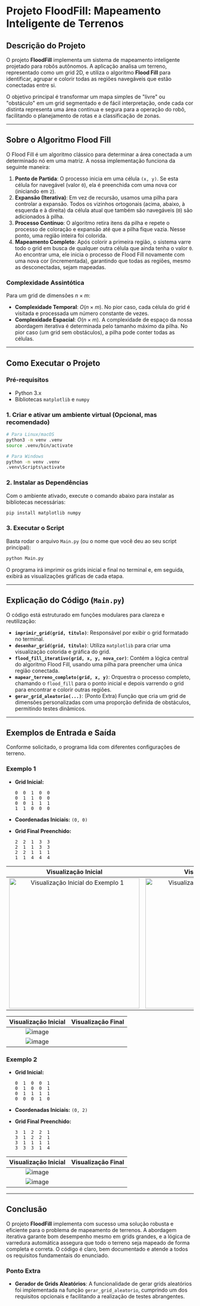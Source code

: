 # Projeto FloodFill: Mapeamento Inteligente de Terrenos

## Descrição do Projeto

O projeto **FloodFill** implementa um sistema de mapeamento inteligente projetado para robôs autônomos. A aplicação analisa um terreno, representado como um grid 2D, e utiliza o algoritmo **Flood Fill** para identificar, agrupar e colorir todas as regiões navegáveis que estão conectadas entre si.

O objetivo principal é transformar um mapa simples de "livre" ou "obstáculo" em um grid segmentado e de fácil interpretação, onde cada cor distinta representa uma área contínua e segura para a operação do robô, facilitando o planejamento de rotas e a classificação de zonas.

---

## Sobre o Algoritmo Flood Fill

O Flood Fill é um algoritmo clássico para determinar a área conectada a um determinado nó em uma matriz. A nossa implementação funciona da seguinte maneira:

1.  **Ponto de Partida**: O processo inicia em uma célula `(x, y)`. Se esta célula for navegável (valor `0`), ela é preenchida com uma nova cor (iniciando em `2`).
2.  **Expansão (Iterativa)**: Em vez de recursão, usamos uma pilha para controlar a expansão. Todos os vizinhos ortogonais (acima, abaixo, à esquerda e à direita) da célula atual que também são navegáveis (`0`) são adicionados à pilha.
3.  **Processo Contínuo**: O algoritmo retira itens da pilha e repete o processo de coloração e expansão até que a pilha fique vazia. Nesse ponto, uma região inteira foi colorida.
4.  **Mapeamento Completo**: Após colorir a primeira região, o sistema varre todo o grid em busca de qualquer outra célula que ainda tenha o valor `0`. Ao encontrar uma, ele inicia o processo de Flood Fill novamente com uma nova cor (incrementada), garantindo que todas as regiões, mesmo as desconectadas, sejam mapeadas.

### Complexidade Assintótica

Para um grid de dimensões $n \times m$:
- **Complexidade Temporal**: $O(n \times m)$. No pior caso, cada célula do grid é visitada e processada um número constante de vezes.
- **Complexidade Espacial**: $O(n \times m)$. A complexidade de espaço da nossa abordagem iterativa é determinada pelo tamanho máximo da pilha. No pior caso (um grid sem obstáculos), a pilha pode conter todas as células.

---

## Como Executar o Projeto

### Pré-requisitos

- Python 3.x
- Bibliotecas `matplotlib` e `numpy`

### 1. Criar e ativar um ambiente virtual (Opcional, mas recomendado)

```bash
# Para Linux/macOS
python3 -m venv .venv
source .venv/bin/activate

# Para Windows
python -m venv .venv
.venv\Scripts\activate
```

### 2. Instalar as Dependências

Com o ambiente ativado, execute o comando abaixo para instalar as bibliotecas necessárias:
```bash
pip install matplotlib numpy
```

### 3. Executar o Script

Basta rodar o arquivo `Main.py` (ou o nome que você deu ao seu script principal):

```bash
python Main.py
```

O programa irá imprimir os grids inicial e final no terminal e, em seguida, exibirá as visualizações gráficas de cada etapa.

---

## Explicação do Código (`Main.py`)

O código está estruturado em funções modulares para clareza e reutilização:

- **`imprimir_grid(grid, titulo)`**: Responsável por exibir o grid formatado no terminal.
- **`desenhar_grid(grid, titulo)`**: Utiliza `matplotlib` para criar uma visualização colorida e gráfica do grid.
- **`flood_fill_iterativo(grid, x, y, nova_cor)`**: Contém a lógica central do algoritmo Flood Fill, usando uma pilha para preencher uma única região conectada.
- **`mapear_terreno_completo(grid, x, y)`**: Orquestra o processo completo, chamando o `flood_fill` para o ponto inicial e depois varrendo o grid para encontrar e colorir outras regiões.
- **`gerar_grid_aleatorio(...)`**: (Ponto Extra) Função que cria um grid de dimensões personalizadas com uma proporção definida de obstáculos, permitindo testes dinâmicos.

---

## Exemplos de Entrada e Saída

Conforme solicitado, o programa lida com diferentes configurações de terreno.

### Exemplo 1

- **Grid Inicial:**
  ```
  0  0  1  0  0
  0  1  1  0  0
  0  0  1  1  1
  1  1  0  0  0
  ```
- **Coordenadas Iniciais:** `(0, 0)`

- **Grid Final Preenchido:**
  ```
  2  2  1  3  3
  2  1  1  3  3
  2  2  1  1  1
  1  1  4  4  4
  ```

 Visualização Inicial | Visualização Final |
| :---: | :---: |
| <img src="![image](https://github.com/user-attachments/assets/145923f7-1e49-4bf1-aef5-e625195c07dd)" alt="Visualização Inicial do Exemplo 1" width="350"> | <img src="![image](https://github.com/user-attachments/assets/6ed02d4c-2bb2-43a0-b860-4dba9b5a61d8)" alt="Visualização Final do Exemplo 1" width="350"> |


| Visualização Inicial | Visualização Final |
| :---: | :---: |
| ![image](https://github.com/user-attachments/assets/145923f7-1e49-4bf1-aef5-e625195c07dd)
 | ![image](https://github.com/user-attachments/assets/6ed02d4c-2bb2-43a0-b860-4dba9b5a61d8) |



### Exemplo 2

- **Grid Inicial:**
  ```
  0  1  0  0  1
  0  1  0  0  1
  0  1  1  1  1
  0  0  0  1  0
  ```
- **Coordenadas Iniciais:** `(0, 2)`

- **Grid Final Preenchido:**
  ```
  3  1  2  2  1
  3  1  2  2  1
  3  1  1  1  1
  3  3  3  1  4
  ```

| Visualização Inicial | Visualização Final |
| :---: | :---: |
| ![image](https://github.com/user-attachments/assets/2d5e1f66-2fbc-4be6-96ee-c2eedd2c30b3)
 | ![image](https://github.com/user-attachments/assets/cf2cd780-3680-48b6-a674-29333d41154e) |


---

## Conclusão

O projeto **FloodFill** implementa com sucesso uma solução robusta e eficiente para o problema de mapeamento de terrenos. A abordagem iterativa garante bom desempenho mesmo em grids grandes, e a lógica de varredura automática assegura que todo o terreno seja mapeado de forma completa e correta. O código é claro, bem documentado e atende a todos os requisitos fundamentais do enunciado.

### Ponto Extra

- **Gerador de Grids Aleatórios**: A funcionalidade de gerar grids aleatórios foi implementada na função `gerar_grid_aleatorio`, cumprindo um dos requisitos opcionais e facilitando a realização de testes abrangentes.

